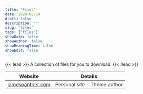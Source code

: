 ```yaml
---
title: "Files"
date: 2020-08-14
draft: false
description: ""
slug: "files"
tags: ["files"]
showDate: false
showAuthor: false
showReadingTime: false
showEdit: false
---
```


{{< lead >}}
A collection of files for you to download.
{{< /lead >}}

| Website                                                                | Details                      |
| ---------------------------------------------------------------------- | ---------------------------- |
| [jamespanther.com](https://jamespanther.com)                           | Personal site - Theme author |
